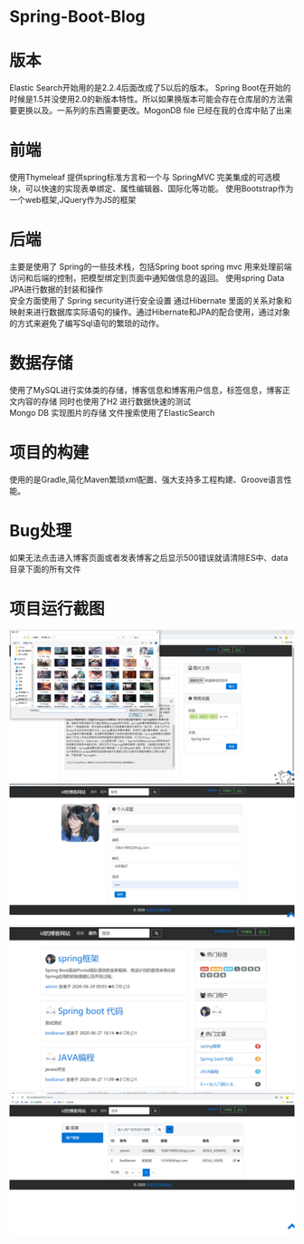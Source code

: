 # Spring-Boot-Blog
# 版本
Elastic Search开始用的是2.2.4后面改成了5以后的版本。
Spring Boot在开始的时候是1.5并没使用2.0的新版本特性。所以如果换版本可能会存在仓库层的方法需要更换以及。一系列的东西需要更改。MogonDB file 已经在我的仓库中贴了出来
# 前端 
 使用Thymeleaf 提供spring标准方言和一个与 SpringMVC 完美集成的可选模块，可以快速的实现表单绑定、属性编辑器、国际化等功能。
 使用Bootstrap作为一个web框架,JQuery作为JS的框架
# 后端
主要是使用了 Spring的一些技术栈，包括Spring boot spring mvc 用来处理前端访问和后端的控制，把模型绑定到页面中通知做信息的返回。
使用spring Data JPA进行数据的封装和操作  
安全方面使用了 Spring security进行安全设置
通过Hibernate 里面的关系对象和映射来进行数据库实际语句的操作。通过Hibernate和JPA的配合使用，通过对象的方式来避免了编写Sql语句的繁琐的动作。
# 数据存储
使用了MySQL进行实体类的存储，博客信息和博客用户信息，标签信息，博客正文内容的存储
同时也使用了H2 进行数据快速的测试  
Mongo DB 实现图片的存储
文件搜索使用了ElasticSearch 
# 项目的构建
使用的是Gradle,简化Maven繁琐xml配置、强大支持多工程构建、Groove语言性能。
# Bug处理
如果无法点击进入博客页面或者发表博客之后显示500错误就请清除ES中、data目录下面的所有文件
# 项目运行截图
![主页](https://github.com/bedbanan/Spring-Boot-Blog/blob/master/%E5%BE%AE%E4%BF%A1%E5%9B%BE%E7%89%87_20200629094954.png)
![主页](https://github.com/bedbanan/Spring-Boot-Blog/blob/master/%E5%BE%AE%E4%BF%A1%E5%9B%BE%E7%89%87_20200629095010.png)
![主页](https://github.com/bedbanan/Spring-Boot-Blog/blob/master/%E5%BE%AE%E4%BF%A1%E5%9B%BE%E7%89%87_20200629095013.png)
![主页](https://github.com/bedbanan/Spring-Boot-Blog/blob/master/%E5%BE%AE%E4%BF%A1%E5%9B%BE%E7%89%87_20200629095021.png)
